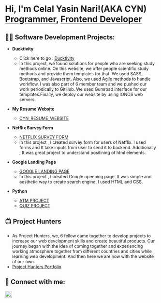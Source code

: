 <h1>Hi, I'm Celal Yasin Nari!(AKA CYN) <br/><a href="https://github.com/Cynfinitely">Programmer</a>, <a href="https://www.linkedin.com/in/celal-yasin-nari/">Frontend Developer</a></h1>

<h2>👨‍💻 Software Development Projects:</h2>

- <b>Ducktivity</b>
  - Click here to go : [Ducktivity](https://github.com/Project-Hunters-Works/Ducktivity)
  - In this project, we found solutions for people who are seeking study methods online. On this website, we offer people scientific study methods and provide them templates for that. We used SASS, Bootstrap, and Javascript. Also, we used Agile methods to handle workflow. I was also part of 6 member team and we pushed our work periodically to GitHub. We used Gumroad interface for our templates.Finally, we deploy our website by using IONOS web servers.

- <b>My Resume Website</b>
  - [CYN_RESUME_WEBSITE](https://github.com/Cynfinitely/CYN_RESUME_WEBSITE)

- <b>Netflix Survey Form</b>
  - [NETFLIX SURVEY FORM](https://github.com/Cynfinitely/Netflix-Survey-Form)
  - In this project , I created survey form for users of Netflix. I used forms and It take inputs from user to send it to backend. Additionally , It was great project to understand positining of html elements.


- <b>Google Landing Page</b>
  - [GOOGLE LANDING PAGE](https://github.com/Cynfinitely/GOOGLE-LANDING-PAGE)
  - In this project , I created Google openning page. It was simple and aesthetic way to create search engine. I used HTML and CSS.


- <b>Python</b>
  - [ATM PROJECT](https://github.com/Cynfinitely/Python/blob/main/Mini%20Projects/ATM.py)
  - [QUIZ PROJECT](https://github.com/Cynfinitely/Python/blob/main/Mini%20Projects/Quiz.py)

<h2>📺 Project Hunters</h2>

- As Project Hunters, we, 6 fellow came together to develop projects to increase our web development skills and create beautiful products. Our journey began with the idea of coming together and experiencing working atmosphere together from different countries and cities while learning web development. And then here we are now with the website of our own.
- [Project Hunters Portfolio](https://github.com/Project-Hunters-Works/Portfolio)


<h2> 🤳 Connect with me:</h2>

[<img align="left" alt="Celal Yasin Nari | LinkedIn" width="22px" src="https://cdn.jsdelivr.net/npm/simple-icons@v3/icons/linkedin.svg" />][linkedin]


[linkedin]: https://www.linkedin.com/in/celal-yasin-nari

<!--
**Cynfinitely/Cynfinitely** is a ✨ _special_ ✨ repository because its `README.md` (this file) appears on your GitHub profile.

Here are some ideas to get you started:

- 🔭 I’m currently working on ...
- 🌱 I’m currently learning ...
- 👯 I’m looking to collaborate on ...
- 🤔 I’m looking for help with ...
- 💬 Ask me about ...
- 📫 How to reach me: ...
- 😄 Pronouns: ...
- ⚡ Fun fact: ...
-->
